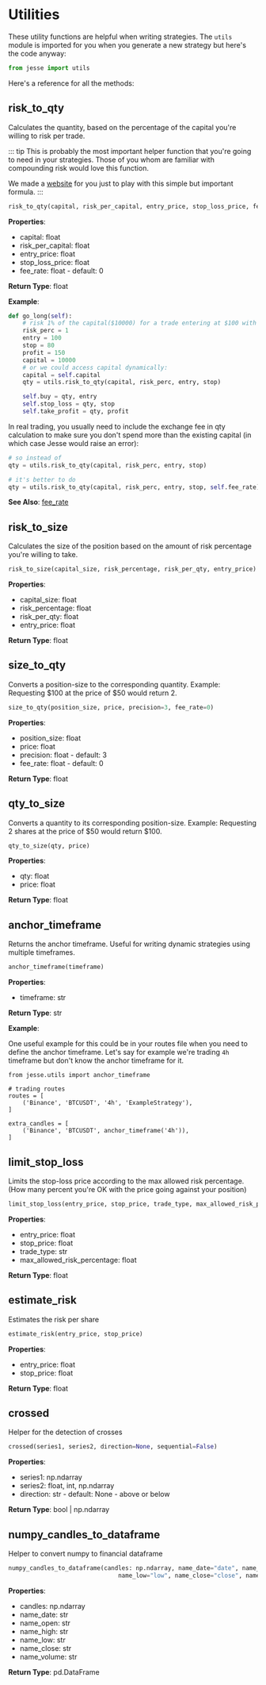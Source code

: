 # Utilities

These utility functions are helpful when writing strategies. The `utils` module is imported for you when you generate a new strategy but here's the code anyway:

```py
from jesse import utils
```

Here's a reference for all the methods:

## risk\_to\_qty

Calculates the quantity, based on the percentage of the capital you're willing to risk per trade.

::: tip
This is probably the most important helper function that you're going to need in your strategies. Those of you whom are familiar with compounding risk would love this function.

We made a [website](https://positionsizingcalculator.netlify.app) for you just to play with this simple but important formula.
:::

```py
risk_to_qty(capital, risk_per_capital, entry_price, stop_loss_price, fee_rate=0)
```

**Properties**:

-   capital: float
-   risk_per_capital: float
-   entry_price: float
-   stop_loss_price: float
-   fee_rate: float - default: 0

**Return Type**: float

**Example**:

```py
def go_long(self):
    # risk 1% of the capital($10000) for a trade entering at $100 with the stop-loss at $80
    risk_perc = 1
    entry = 100
    stop = 80
    profit = 150
    capital = 10000
    # or we could access capital dynamically:
    capital = self.capital
    qty = utils.risk_to_qty(capital, risk_perc, entry, stop)

    self.buy = qty, entry
    self.stop_loss = qty, stop
    self.take_profit = qty, profit
```

In real trading, you usually need to include the exchange fee in qty calculation to make sure you don't spend more than the existing capital (in which case Jesse would raise an error):
```py
# so instead of 
qty = utils.risk_to_qty(capital, risk_perc, entry, stop)

# it's better to do
qty = utils.risk_to_qty(capital, risk_perc, entry, stop, self.fee_rate)
```

**See Also**: [fee_rate](/docs/strategies/api.html#fee-rate)

## risk\_to\_size

Calculates the size of the position based on the amount of risk percentage you're willing to take.

```py
risk_to_size(capital_size, risk_percentage, risk_per_qty, entry_price)
```

**Properties**:

-   capital_size: float
-   risk_percentage: float
-   risk_per_qty: float
-   entry_price: float

**Return Type**: float

## size\_to\_qty

Converts a position-size to the corresponding quantity.
Example: Requesting \$100 at the price of $50 would return 2.

```py
size_to_qty(position_size, price, precision=3, fee_rate=0)
```

**Properties**:

-   position_size: float
-   price: float
-   precision: float - default: 3
-   fee_rate: float - default: 0

**Return Type**: float

## qty\_to\_size

Converts a quantity to its corresponding position-size.
Example: Requesting 2 shares at the price of $50 would return \$100.

```py
qty_to_size(qty, price)
```

**Properties**:

-   qty: float
-   price: float

**Return Type**: float

## anchor_timeframe

Returns the anchor timeframe. Useful for writing dynamic strategies using multiple timeframes.

```py
anchor_timeframe(timeframe)
```

**Properties**:

-   timeframe: str

**Return Type**: str

**Example**:

One useful example for this could be in your routes file when you need to define the anchor timeframe. Let's say for example we're trading `4h` timeframe but don't know the anchor timeframe for it.

```py{9}
from jesse.utils import anchor_timeframe

# trading routes
routes = [
    ('Binance', 'BTCUSDT', '4h', 'ExampleStrategy'),
]

extra_candles = [
    ('Binance', 'BTCUSDT', anchor_timeframe('4h')),
]
```

## limit\_stop\_loss

Limits the stop-loss price according to the max allowed risk percentage. (How many percent you're OK with the price going against your position)

```py
limit_stop_loss(entry_price, stop_price, trade_type, max_allowed_risk_percentage)
```

**Properties**:

-   entry_price: float
-   stop_price: float
-   trade_type: str
-   max_allowed_risk_percentage: float

**Return Type**: float

## estimate\_risk

Estimates the risk per share

```py
estimate_risk(entry_price, stop_price)
```

**Properties**:

-   entry_price: float
-   stop_price: float

**Return Type**: float

## crossed

Helper for the detection of crosses

```py
crossed(series1, series2, direction=None, sequential=False)
```

**Properties**:

-   series1: np.ndarray
-   series2: float, int, np.ndarray
-   direction: str - default: None - above or below

**Return Type**: bool | np.ndarray

## numpy\_candles\_to\_dataframe

Helper to convert numpy to financial dataframe

```py
numpy_candles_to_dataframe(candles: np.ndarray, name_date="date", name_open="open", name_high="high",
                               name_low="low", name_close="close", name_volume="volume")
```

**Properties**:

-   candles: np.ndarray
-   name_date: str
-   name_open: str
-   name_high: str
-   name_low: str
-   name_close: str
-   name_volume: str

**Return Type**: pd.DataFrame
